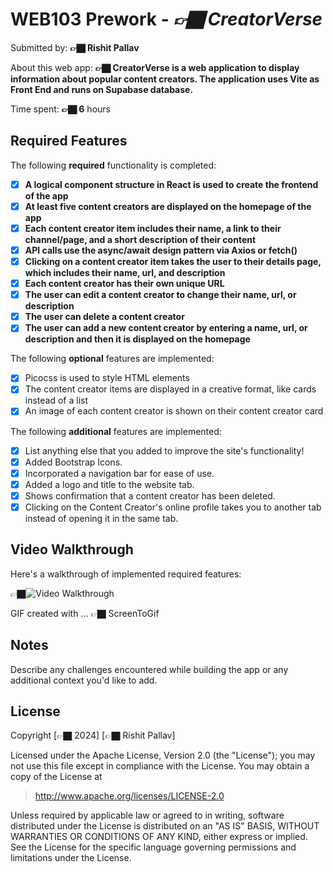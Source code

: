# WEB103 Prework - *👉🏿 CreatorVerse*

Submitted by: **👉🏿 Rishit Pallav**

About this web app: **👉🏿 CreatorVerse is a web application to display information about popular content creators. The application uses Vite as Front End and runs on Supabase database.**

Time spent: **👉🏿 6** hours

## Required Features

The following **required** functionality is completed:

<!-- 👉🏿👉🏿👉🏿 Make sure to check off completed functionality below -->
- [X] **A logical component structure in React is used to create the frontend of the app**
- [X] **At least five content creators are displayed on the homepage of the app**
- [X] **Each content creator item includes their name, a link to their channel/page, and a short description of their content**
- [X] **API calls use the async/await design pattern via Axios or fetch()**
- [X] **Clicking on a content creator item takes the user to their details page, which includes their name, url, and description**
- [X] **Each content creator has their own unique URL**
- [X] **The user can edit a content creator to change their name, url, or description**
- [X] **The user can delete a content creator**
- [X] **The user can add a new content creator by entering a name, url, or description and then it is displayed on the homepage**

The following **optional** features are implemented:

- [X] Picocss is used to style HTML elements
- [X] The content creator items are displayed in a creative format, like cards instead of a list
- [X] An image of each content creator is shown on their content creator card

The following **additional** features are implemented:

* [X] List anything else that you added to improve the site's functionality!
* [X] Added Bootstrap Icons.
* [X] Incorporated a navigation bar for ease of use.
* [X] Added a logo and title to the website tab.
* [X] Shows confirmation that a content creator has been deleted.
* [X] Clicking on the Content Creator's online profile takes you to another tab instead of opening it in the same tab.

## Video Walkthrough

Here's a walkthrough of implemented required features:

👉🏿<img src='https://github.com/rishitpallav/creatorverse/blob/main/Walkthrough.gif' title='Video Walkthrough' width='' alt='Video Walkthrough' />

<!-- Replace this with whatever GIF tool you used! -->
GIF created with ...  👉🏿 ScreenToGif
<!-- Recommended tools:
[Kap](https://getkap.co/) for macOS
[ScreenToGif](https://www.screentogif.com/) for Windows
[peek](https://github.com/phw/peek) for Linux. -->

## Notes

Describe any challenges encountered while building the app or any additional context you'd like to add.

## License

Copyright [👉🏿 2024] [👉🏿 Rishit Pallav]

Licensed under the Apache License, Version 2.0 (the "License"); you may not use this file except in compliance with the License. You may obtain a copy of the License at

> http://www.apache.org/licenses/LICENSE-2.0

Unless required by applicable law or agreed to in writing, software distributed under the License is distributed on an "AS IS" BASIS, WITHOUT WARRANTIES OR CONDITIONS OF ANY KIND, either express or implied. See the License for the specific language governing permissions and limitations under the License.
